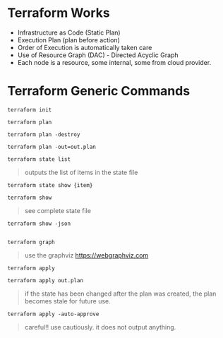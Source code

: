 # Terraform Works

- Infrastructure as Code (Static Plan)
- Execution Plan (plan before action)
- Order of Execution is automatically taken care
- Use of Resource Graph (DAC) - Directed Acyclic Graph
- Each node is a resource, some internal, some from cloud provider.


# Terraform Generic Commands

```
terraform init

terraform plan

terraform plan -destroy

terraform plan -out=out.plan

terraform state list
```

> outputs the list of items in the state file

```
terraform state show {item}

terraform show
```

> see complete state file

```
terraform show -json


terraform graph
```

> use the graphviz https://webgraphviz.com

```
terraform apply

terraform apply out.plan
```

> if the state has been changed after the plan was created, the plan becomes stale for future use.

`terraform apply -auto-approve`

> careful!! use cautiously. it does not output anything.


